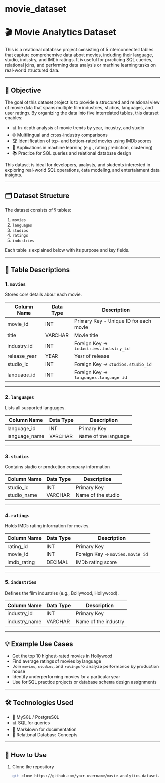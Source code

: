 # movie_dataset


# 🎬 Movie Analytics Dataset

This is a relational database project consisting of 5 interconnected tables that capture comprehensive data about movies, including their language, studio, industry, and IMDb ratings. It is useful for practicing SQL queries, relational joins, and performing data analysis or machine learning tasks on real-world structured data.

---

## 🎯 Objective

The goal of this dataset project is to provide a structured and relational view of movie data that spans multiple film industries, studios, languages, and user ratings. By organizing the data into five interrelated tables, this dataset enables:

- 📊 In-depth analysis of movie trends by year, industry, and studio  
- 🌐 Multilingual and cross-industry comparisons  
- 🏆 Identification of top- and bottom-rated movies using IMDb scores  
- 🤖 Applications in machine learning (e.g., rating prediction, clustering)  
- 📚 Practice for SQL queries and relational database design  

This dataset is ideal for developers, analysts, and students interested in exploring real-world SQL operations, data modeling, and entertainment data insights.

---

## 🗂️ Dataset Structure

The dataset consists of 5 tables:

1. `movies`
2. `languages`
3. `studios`
4. `ratings`
5. `industries`

Each table is explained below with its purpose and key fields.

---

## 🧾 Table Descriptions

### 1. `movies`
Stores core details about each movie.

| Column Name   | Data Type | Description                              |
|---------------|-----------|------------------------------------------|
| movie_id      | INT       | Primary Key - Unique ID for each movie   |
| title         | VARCHAR   | Movie title                              |
| industry_id   | INT       | Foreign Key → `industries.industry_id`   |
| release_year  | YEAR      | Year of release                          |
| studio_id     | INT       | Foreign Key → `studios.studio_id`        |
| language_id   | INT       | Foreign Key → `languages.language_id`    |

---

### 2. `languages`
Lists all supported languages.

| Column Name   | Data Type | Description              |
|---------------|-----------|--------------------------|
| language_id   | INT       | Primary Key              |
| language_name | VARCHAR   | Name of the language     |

---

### 3. `studios`
Contains studio or production company information.

| Column Name   | Data Type | Description                  |
|---------------|-----------|------------------------------|
| studio_id     | INT       | Primary Key                  |
| studio_name   | VARCHAR   | Name of the studio           |

---

### 4. `ratings`
Holds IMDb rating information for movies.

| Column Name   | Data Type | Description                              |
|---------------|-----------|------------------------------------------|
| rating_id     | INT       | Primary Key                              |
| movie_id      | INT       | Foreign Key → `movies.movie_id`          |
| imdb_rating   | DECIMAL   | IMDb rating score                        |

---

### 5. `industries`
Defines the film industries (e.g., Bollywood, Hollywood).

| Column Name     | Data Type | Description             |
|------------------|-----------|-------------------------|
| industry_id      | INT       | Primary Key             |
| industry_name    | VARCHAR   | Name of the industry    |

---

## 💡 Example Use Cases

- Get the top 10 highest-rated movies in Hollywood  
- Find average ratings of movies by language  
- Join `movies`, `studios`, and `ratings` to analyze performance by production house  
- Identify underperforming movies for a particular year  
- Use for SQL practice projects or database schema design assignments  

---

## 🛠️ Technologies Used

- 🐘 MySQL / PostgreSQL  
- 📊 SQL for queries  
- 📄 Markdown for documentation  
- 🔄 Relational Database Concepts  

---

## 📁 How to Use

1. Clone the repository  
   ```bash
   git clone https://github.com/your-username/movie-analytics-dataset.git
